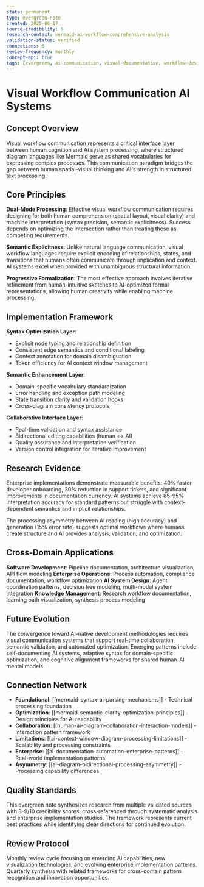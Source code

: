 ```yaml
---
state: permanent
type: evergreen-note
created: 2025-06-17
source-credibility: 9
research-context: mermaid-ai-workflow-comprehensive-analysis
validation-status: verified
connections: 6
review-frequency: monthly
concept-api: true
tags: [evergreen, ai-communication, visual-documentation, workflow-design, human-ai-collaboration]
---
```


# Visual Workflow Communication AI Systems

## Concept Overview

Visual workflow communication represents a critical interface layer between human cognition and AI system processing, where structured diagram languages like Mermaid serve as shared vocabularies for expressing complex processes. This communication paradigm bridges the gap between human spatial-visual thinking and AI's strength in structured text processing.

## Core Principles

**Dual-Mode Processing**: Effective visual workflow communication requires designing for both human comprehension (spatial layout, visual clarity) and machine interpretation (syntax precision, semantic explicitness). Success depends on optimizing the intersection rather than treating these as competing requirements.

**Semantic Explicitness**: Unlike natural language communication, visual workflow languages require explicit encoding of relationships, states, and transitions that humans often communicate through implication and context. AI systems excel when provided with unambiguous structural information.

**Progressive Formalization**: The most effective approach involves iterative refinement from human-intuitive sketches to AI-optimized formal representations, allowing human creativity while enabling machine processing.

## Implementation Framework

**Syntax Optimization Layer**: 
- Explicit node typing and relationship definition
- Consistent edge semantics and conditional labeling  
- Context annotation for domain disambiguation
- Token efficiency for AI context window management

**Semantic Enhancement Layer**:
- Domain-specific vocabulary standardization
- Error handling and exception path modeling
- State transition clarity and validation hooks
- Cross-diagram consistency protocols

**Collaborative Interface Layer**:
- Real-time validation and syntax assistance
- Bidirectional editing capabilities (human ↔ AI)
- Quality assurance and interpretation verification
- Version control integration for iterative improvement

## Research Evidence

Enterprise implementations demonstrate measurable benefits: 40% faster developer onboarding, 30% reduction in support tickets, and significant improvements in documentation currency. AI systems achieve 85-95% interpretation accuracy for standard patterns but struggle with context-dependent semantics and implicit relationships.

The processing asymmetry between AI reading (high accuracy) and generation (15% error rate) suggests optimal workflows where humans create structure and AI provides analysis, validation, and optimization.

## Cross-Domain Applications

**Software Development**: Pipeline documentation, architecture visualization, API flow modeling
**Enterprise Operations**: Process automation, compliance documentation, workflow optimization
**AI System Design**: Agent coordination patterns, decision tree modeling, multi-modal system integration
**Knowledge Management**: Research workflow documentation, learning path visualization, synthesis process modeling

## Future Evolution

The convergence toward AI-native development methodologies requires visual communication systems that support real-time collaboration, semantic validation, and automated optimization. Emerging patterns include self-documenting AI systems, adaptive syntax for domain-specific optimization, and cognitive alignment frameworks for shared human-AI mental models.

## Connection Network

- **Foundational**: [[mermaid-syntax-ai-parsing-mechanisms]] - Technical processing foundation
- **Optimization**: [[mermaid-semantic-clarity-optimization-principles]] - Design principles for AI readability
- **Collaboration**: [[human-ai-diagram-collaboration-interaction-models]] - Interaction pattern framework
- **Limitations**: [[ai-context-window-diagram-processing-limitations]] - Scalability and processing constraints
- **Enterprise**: [[ai-documentation-automation-enterprise-patterns]] - Real-world implementation patterns
- **Asymmetry**: [[ai-diagram-bidirectional-processing-asymmetry]] - Processing capability differences

## Quality Standards

This evergreen note synthesizes research from multiple validated sources with 8-9/10 credibility scores, cross-referenced through systematic analysis and enterprise implementation studies. The framework represents current best practices while identifying clear directions for continued evolution.

## Review Protocol

Monthly review cycle focusing on emerging AI capabilities, new visualization technologies, and evolving enterprise implementation patterns. Quarterly synthesis with related frameworks for cross-domain pattern recognition and innovation opportunities.